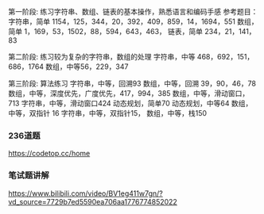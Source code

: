 第一阶段:
练习字符串、数组、链表的基本操作，熟悉语言和编码手感
参考题目：
字符串，简单 1154，125，344，20，392，409，859，14，1694，551
数组，简单 1，169，53，1502，88，594，643，463，
链表，简单 234，21，141，83

第二阶段:
练习较为复杂的字符串，数组的处理
字符串，中等 468，692，151，686，1764
数组，中等56，229，347

第三阶段:
算法练习
字符串，中等，回溯93
数组，中等，回溯 39，90，46，78
数组，中等，深度优先，广度优先，417，994，385
数组，中等，滑动窗口，713
字符串，中等，滑动窗口424
动态规划，简单70
动态规划，中等64
数组，中等，双指针 16
字符串，中等，双指针15，
数组，中等，栈150


### 236道题

https://codetop.cc/home

### 笔试题讲解

https://www.bilibili.com/video/BV1eg411w7gn/?vd_source=7729b7ed5590ea706aa1776774852022
